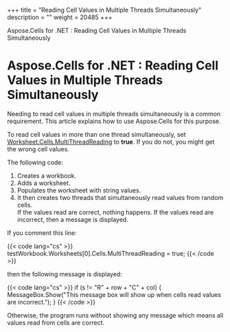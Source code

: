 +++
title = "Reading Cell Values in Multiple Threads Simultaneously" 
description = "" 
weight = 20485 
+++

Aspose.Cells for .NET : Reading Cell Values in Multiple Threads Simultaneously  

# Aspose.Cells for .NET : Reading Cell Values in Multiple Threads Simultaneously


Needing to read cell values in multiple threads simultaneously is a common requirement. This article explains how to use Aspose.Cells for this purpose.

To read cell values in more than one thread simultaneously, set [Worksheet.Cells.MultiThreadReading](https://apireference.aspose.com/net/cells/aspose.cells/cells/properties/multithreadreading) to **true**. If you do not, you might get the wrong cell values.

The following code:

1.  Creates a workbook.
2.  Adds a worksheet.
3.  Populates the worksheet with string values.
4.  It then creates two threads that simultaneously read values from random cells.  
    If the values read are correct, nothing happens. If the values read are incorrect, then a message is displayed.

If you comment this line:

{{< code lang="cs" >}}
testWorkbook.Worksheets[0].Cells.MultiThreadReading = true;
{{< /code >}}

then the following message is displayed:

{{< code lang="cs" >}}
if (s != "R" + row + "C" + col)
{
    MessageBox.Show("This message box will show up when cells read values are incorrect.");
}
{{< /code >}}

Otherwise, the program runs without showing any message which means all values read from cells are correct.

